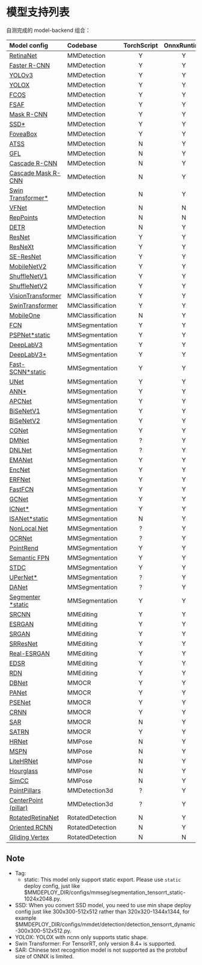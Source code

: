 # 模型支持列表

自测完成的 model-backend 组合：

| Model config                                                                                            | Codebase         | TorchScript | OnnxRuntime | TensorRT | ncnn | PPLNN | OpenVINO | Ascend | RKNN |
| :------------------------------------------------------------------------------------------------------ | :--------------- | :---------: | :---------: | :------: | :--: | :---: | :------: | :----: | :--: |
| [RetinaNet](https://github.com/open-mmlab/mmdetection/tree/3.x/configs/retinanet)                       | MMDetection      |      Y      |      Y      |    Y     |  Y   |   Y   |    Y     |   Y    |  Y   |
| [Faster R-CNN](https://github.com/open-mmlab/mmdetection/tree/3.x/configs/faster_rcnn)                  | MMDetection      |      Y      |      Y      |    Y     |  Y   |   Y   |    Y     |   Y    |  N   |
| [YOLOv3](https://github.com/open-mmlab/mmdetection/tree/3.x/configs/yolo)                               | MMDetection      |      Y      |      Y      |    Y     |  Y   |   N   |    Y     |   Y    |  Y   |
| [YOLOX](https://github.com/open-mmlab/mmdetection/tree/3.x/configs/yolox)                               | MMDetection      |      Y      |      Y      |    Y     |  Y   |   N   |    Y     |   N    |  Y   |
| [FCOS](https://github.com/open-mmlab/mmdetection/tree/3.x/configs/fcos)                                 | MMDetection      |      Y      |      Y      |    Y     |  Y   |   N   |    Y     |   N    |  N   |
| [FSAF](https://github.com/open-mmlab/mmdetection/tree/3.x/configs/fsaf)                                 | MMDetection      |      Y      |      Y      |    Y     |  Y   |   Y   |    Y     |   N    |  Y   |
| [Mask R-CNN](https://github.com/open-mmlab/mmdetection/tree/3.x/configs/mask_rcnn)                      | MMDetection      |      Y      |      Y      |    Y     |  N   |   N   |    Y     |   N    |  N   |
| [SSD](https://github.com/open-mmlab/mmdetection/tree/3.x/configs/ssd)[\*](#note)                        | MMDetection      |      Y      |      Y      |    Y     |  Y   |   N   |    Y     |   N    |  Y   |
| [FoveaBox](https://github.com/open-mmlab/mmdetection/tree/3.x/configs/foveabox)                         | MMDetection      |      Y      |      Y      |    N     |  N   |   N   |    Y     |   N    |  N   |
| [ATSS](https://github.com/open-mmlab/mmdetection/tree/3.x/configs/atss)                                 | MMDetection      |      N      |      Y      |    Y     |  N   |   N   |    Y     |   N    |  N   |
| [GFL](https://github.com/open-mmlab/mmdetection/tree/3.x/configs/gfl)                                   | MMDetection      |      N      |      Y      |    Y     |  N   |   ?   |    Y     |   N    |  N   |
| [Cascade R-CNN](https://github.com/open-mmlab/mmdetection/tree/3.x/configs/cascade_rcnn)                | MMDetection      |      N      |      Y      |    Y     |  N   |   Y   |    Y     |   N    |  N   |
| [Cascade Mask R-CNN](https://github.com/open-mmlab/mmdetection/tree/3.x/configs/cascade_rcnn)           | MMDetection      |      N      |      Y      |    Y     |  N   |   N   |    Y     |   N    |  N   |
| [Swin Transformer](https://github.com/open-mmlab/mmdetection/tree/3.x/configs/swin)[\*](#note)          | MMDetection      |      N      |      Y      |    Y     |  N   |   N   |    N     |   N    |  N   |
| [VFNet](https://github.com/open-mmlab/mmdetection/tree/3.x/configs/vfnet)                               | MMDetection      |      N      |      N      |    N     |  N   |   N   |    Y     |   N    |  N   |
| [RepPoints](https://github.com/open-mmlab/mmdetection/tree/3.x/configs/reppoints)                       | MMDetection      |      N      |      N      |    Y     |  N   |   ?   |    Y     |   N    |  N   |
| [DETR](https://github.com/open-mmlab/mmdetection/tree/3.x/configs/detr)                                 | MMDetection      |      N      |      Y      |    Y     |  N   |   ?   |    N     |   N    |  N   |
| [ResNet](https://github.com/open-mmlab/mmclassification/tree/1.x/configs/resnet)                        | MMClassification |      Y      |      Y      |    Y     |  Y   |   Y   |    Y     |   Y    |  Y   |
| [ResNeXt](https://github.com/open-mmlab/mmclassification/tree/1.x/configs/resnext)                      | MMClassification |      Y      |      Y      |    Y     |  Y   |   Y   |    Y     |   Y    |  Y   |
| [SE-ResNet](https://github.com/open-mmlab/mmclassification/tree/1.x/configs/seresnet)                   | MMClassification |      Y      |      Y      |    Y     |  Y   |   Y   |    Y     |   Y    |  Y   |
| [MobileNetV2](https://github.com/open-mmlab/mmclassification/tree/1.x/configs/mobilenet_v2)             | MMClassification |      Y      |      Y      |    Y     |  Y   |   Y   |    Y     |   Y    |  Y   |
| [ShuffleNetV1](https://github.com/open-mmlab/mmclassification/tree/1.x/configs/shufflenet_v1)           | MMClassification |      Y      |      Y      |    Y     |  Y   |   Y   |    Y     |   Y    |  Y   |
| [ShuffleNetV2](https://github.com/open-mmlab/mmclassification/tree/1.x/configs/shufflenet_v2)           | MMClassification |      Y      |      Y      |    Y     |  Y   |   Y   |    Y     |   Y    |  Y   |
| [VisionTransformer](https://github.com/open-mmlab/mmclassification/tree/1.x/configs/vision_transformer) | MMClassification |      Y      |      Y      |    Y     |  Y   |   ?   |    Y     |   Y    |  N   |
| [SwinTransformer](https://github.com/open-mmlab/mmclassification/tree/1.x/configs/swin_transformer)     | MMClassification |      Y      |      Y      |    Y     |  N   |   ?   |    N     |   ?    |  N   |
| [MobileOne](https://github.com/open-mmlab/mmclassification/tree/1.x/configs/mobileone)                  | MMClassification |      N      |      Y      |    Y     |  N   |   N   |    N     |   N    |  N   |
| [FCN](https://github.com/open-mmlab/mmsegmentation/tree/1.x/configs/fcn)                                | MMSegmentation   |      Y      |      Y      |    Y     |  Y   |   Y   |    Y     |   Y    |  Y   |
| [PSPNet](https://github.com/open-mmlab/mmsegmentation/tree/1.x/configs/pspnet)[\*static](#note)         | MMSegmentation   |      Y      |      Y      |    Y     |  Y   |   Y   |    Y     |   Y    |  Y   |
| [DeepLabV3](https://github.com/open-mmlab/mmsegmentation/tree/1.x/configs/deeplabv3)                    | MMSegmentation   |      Y      |      Y      |    Y     |  Y   |   Y   |    Y     |   Y    |  N   |
| [DeepLabV3+](https://github.com/open-mmlab/mmsegmentation/tree/1.x/configs/deeplabv3plus)               | MMSegmentation   |      Y      |      Y      |    Y     |  Y   |   Y   |    Y     |   Y    |  N   |
| [Fast-SCNN](https://github.com/open-mmlab/mmsegmentation/tree/1.x/configs/fastscnn)[\*static](#note)    | MMSegmentation   |      Y      |      Y      |    Y     |  N   |   Y   |    Y     |   N    |  Y   |
| [UNet](https://github.com/open-mmlab/mmsegmentation/tree/1.x/configs/unet)                              | MMSegmentation   |      Y      |      Y      |    Y     |  Y   |   Y   |    Y     |   Y    |  Y   |
| [ANN](https://github.com/open-mmlab/mmsegmentation/tree/1.x/configs/ann)[\*](#note)                     | MMSegmentation   |      Y      |      Y      |    Y     |  N   |   N   |    N     |   N    |  N   |
| [APCNet](https://github.com/open-mmlab/mmsegmentation/tree/1.x/configs/apcnet)                          | MMSegmentation   |      Y      |      Y      |    Y     |  Y   |   N   |    N     |   N    |  Y   |
| [BiSeNetV1](https://github.com/open-mmlab/mmsegmentation/tree/1.x/configs/bisenetv1)                    | MMSegmentation   |      Y      |      Y      |    Y     |  Y   |   N   |    Y     |   N    |  Y   |
| [BiSeNetV2](https://github.com/open-mmlab/mmsegmentation/tree/1.x/configs/bisenetv2)                    | MMSegmentation   |      Y      |      Y      |    Y     |  Y   |   N   |    Y     |   N    |  N   |
| [CGNet](https://github.com/open-mmlab/mmsegmentation/tree/1.x/configs/cgnet)                            | MMSegmentation   |      Y      |      Y      |    Y     |  Y   |   N   |    Y     |   N    |  Y   |
| [DMNet](https://github.com/open-mmlab/mmsegmentation/tree/1.x/configs/dmnet)                            | MMSegmentation   |      ?      |      Y      |    N     |  N   |   N   |    N     |   N    |  N   |
| [DNLNet](https://github.com/open-mmlab/mmsegmentation/tree/1.x/configs/dnlnet)                          | MMSegmentation   |      ?      |      Y      |    Y     |  Y   |   N   |    Y     |   N    |  N   |
| [EMANet](https://github.com/open-mmlab/mmsegmentation/tree/1.x/configs/emanet)                          | MMSegmentation   |      Y      |      Y      |    Y     |  N   |   N   |    Y     |   N    |  N   |
| [EncNet](https://github.com/open-mmlab/mmsegmentation/tree/1.x/configs/encnet)                          | MMSegmentation   |      Y      |      Y      |    Y     |  N   |   N   |    Y     |   N    |  N   |
| [ERFNet](https://github.com/open-mmlab/mmsegmentation/tree/1.x/configs/erfnet)                          | MMSegmentation   |      Y      |      Y      |    Y     |  Y   |   N   |    Y     |   N    |  Y   |
| [FastFCN](https://github.com/open-mmlab/mmsegmentation/tree/1.x/configs/fastfcn)                        | MMSegmentation   |      Y      |      Y      |    Y     |  Y   |   N   |    Y     |   N    |  N   |
| [GCNet](https://github.com/open-mmlab/mmsegmentation/tree/1.x/configs/gcnet)                            | MMSegmentation   |      Y      |      Y      |    Y     |  N   |   N   |    N     |   N    |  N   |
| [ICNet](https://github.com/open-mmlab/mmsegmentation/tree/1.x/configs/icnet)[\*](#note)                 | MMSegmentation   |      Y      |      Y      |    Y     |  N   |   N   |    Y     |   N    |  N   |
| [ISANet](https://github.com/open-mmlab/mmsegmentation/tree/1.x/configs/isanet)[\*static](#note)         | MMSegmentation   |      N      |      Y      |    Y     |  N   |   N   |    Y     |   N    |  Y   |
| [NonLocal Net](https://github.com/open-mmlab/mmsegmentation/tree/1.x/configs/nonlocal_net)              | MMSegmentation   |      ?      |      Y      |    Y     |  Y   |   N   |    Y     |   N    |  N   |
| [OCRNet](https://github.com/open-mmlab/mmsegmentation/tree/1.x/configs/ocrnet)                          | MMSegmentation   |      ?      |      Y      |    Y     |  Y   |   N   |    Y     |   N    |  Y   |
| [PointRend](https://github.com/open-mmlab/mmsegmentation/tree/1.x/configs/point_rend)                   | MMSegmentation   |      Y      |      Y      |    Y     |  N   |   N   |    Y     |   N    |  N   |
| [Semantic FPN](https://github.com/open-mmlab/mmsegmentation/tree/1.x/configs/sem_fpn)                   | MMSegmentation   |      Y      |      Y      |    Y     |  Y   |   N   |    Y     |   N    |  Y   |
| [STDC](https://github.com/open-mmlab/mmsegmentation/tree/1.x/configs/stdc)                              | MMSegmentation   |      Y      |      Y      |    Y     |  Y   |   N   |    Y     |   N    |  Y   |
| [UPerNet](https://github.com/open-mmlab/mmsegmentation/tree/1.x/configs/upernet)[\*](#note)             | MMSegmentation   |      ?      |      Y      |    Y     |  N   |   N   |    N     |   N    |  Y   |
| [DANet](https://github.com/open-mmlab/mmsegmentation/tree/1.x/configs/danet)                            | MMSegmentation   |      ?      |      Y      |    Y     |  N   |   N   |    N     |   N    |  N   |
| [Segmenter](https://github.com/open-mmlab/mmsegmentation/tree/1.x/configs/segmenter) [\*static](#note)  | MMSegmentation   |      Y      |      Y      |    Y     |  Y   |   N   |    Y     |   N    |  N   |
| [SRCNN](https://github.com/open-mmlab/mmediting/tree/1.x/configs/srcnn)                                 | MMEditing        |      Y      |      Y      |    Y     |  Y   |   Y   |    Y     |   N    |  N   |
| [ESRGAN](https://github.com/open-mmlab/mmediting/tree/1.x/configs/esrgan)                               | MMEditing        |      Y      |      Y      |    Y     |  Y   |   Y   |    Y     |   N    |  N   |
| [SRGAN](https://github.com/open-mmlab/mmediting/tree/1.x/configs/srresnet_srgan)                        | MMEditing        |      Y      |      Y      |    Y     |  Y   |   Y   |    Y     |   N    |  N   |
| [SRResNet](https://github.com/open-mmlab/mmediting/tree/1.x/configs/srresnet_srgan)                     | MMEditing        |      Y      |      Y      |    Y     |  Y   |   Y   |    Y     |   N    |  N   |
| [Real-ESRGAN](https://github.com/open-mmlab/mmediting/tree/1.x/configs/real_esrgan)                     | MMEditing        |      Y      |      Y      |    Y     |  Y   |   Y   |    Y     |   N    |  N   |
| [EDSR](https://github.com/open-mmlab/mmediting/tree/1.x/configs/edsr)                                   | MMEditing        |      Y      |      Y      |    Y     |  Y   |   N   |    Y     |   N    |  N   |
| [RDN](https://github.com/open-mmlab/mmediting/tree/1.x/configs/rdn)                                     | MMEditing        |      Y      |      Y      |    Y     |  Y   |   Y   |    Y     |   N    |  N   |
| [DBNet](https://github.com/open-mmlab/mmocr/blob/1.x/configs/textdet/dbnet)                             | MMOCR            |      Y      |      Y      |    Y     |  Y   |   Y   |    Y     |   Y    |  N   |
| [PANet](https://github.com/open-mmlab/mmocr/blob/1.x/configs/textdet/panet)                             | MMOCR            |      Y      |      Y      |    Y     |  Y   |   ?   |    Y     |   Y    |  N   |
| [PSENet](https://github.com/open-mmlab/mmocr/blob/1.x/configs/textdet/psenet)                           | MMOCR            |      Y      |      Y      |    Y     |  Y   |   ?   |    Y     |   Y    |  N   |
| [CRNN](https://github.com/open-mmlab/mmocr/blob/1.x/configs/textrecog/crnn)                             | MMOCR            |      Y      |      Y      |    Y     |  Y   |   Y   |    N     |   N    |  N   |
| [SAR](https://github.com/open-mmlab/mmocr/blob/1.x/configs/textrecog/sar)                               | MMOCR            |      N      |      Y      |    N     |  N   |   N   |    N     |   N    |  N   |
| [SATRN](https://github.com/open-mmlab/mmocr/blob/1.x/configs/textrecog/satrn)                           | MMOCR            |      Y      |      Y      |    Y     |  N   |   N   |    N     |   N    |  N   |
| [HRNet](https://mmpose.readthedocs.io/en/1.x/model_zoo_papers/backbones.html#hrnet-cvpr-2019)           | MMPose           |      N      |      Y      |    Y     |  Y   |   N   |    Y     |   N    |  N   |
| [MSPN](https://mmpose.readthedocs.io/en/1.x/model_zoo_papers/backbones.html#mspn-arxiv-2019)            | MMPose           |      N      |      Y      |    Y     |  Y   |   N   |    Y     |   N    |  N   |
| [LiteHRNet](https://mmpose.readthedocs.io/en/1.x/model_zoo_papers/backbones.html#litehrnet-cvpr-2021)   | MMPose           |      N      |      Y      |    Y     |  N   |   N   |    Y     |   N    |  N   |
| [Hourglass](https://mmpose.readthedocs.io/en/1.x/model_zoo_papers/backbones.html#hourglass-eccv-2016)   | MMPose           |      N      |      Y      |    Y     |  Y   |   N   |    Y     |   N    |  N   |
| [SimCC](https://mmpose.readthedocs.io/en/1.x/model_zoo_papers/algorithms.html#simcc-eccv-2022)          | MMPose           |      N      |      Y      |    Y     |  Y   |   N   |    N     |   N    |  N   |
| [PointPillars](https://github.com/open-mmlab/mmdetection3d/tree/dev-1.x/configs/pointpillars)           | MMDetection3d    |      ?      |      Y      |    Y     |  N   |   N   |    Y     |   N    |  N   |
| [CenterPoint (pillar)](https://github.com/open-mmlab/mmdetection3d/tree/dev-1.x/configs/centerpoint)    | MMDetection3d    |      ?      |      Y      |    Y     |  N   |   N   |    Y     |   N    |  N   |
| [RotatedRetinaNet](https://github.com/open-mmlab/mmrotate/blob/1.x/configs/rotated_retinanet/README.md) | RotatedDetection |      N      |      Y      |    Y     |  N   |   N   |    N     |   N    |  N   |
| [Oriented RCNN](https://github.com/open-mmlab/mmrotate/blob/1.x/configs/oriented_rcnn/README.md)        | RotatedDetection |      N      |      Y      |    Y     |  N   |   N   |    N     |   N    |  N   |
| [Gliding Vertex](https://github.com/open-mmlab/mmrotate/blob/1.x/configs/gliding_vertex/README.md)      | RotatedDetection |      N      |      N      |    Y     |  N   |   N   |    N     |   N    |  N   |

## Note

- Tag:
  - static: This model only support static export. Please use `static` deploy config, just like $MMDEPLOY_DIR/configs/mmseg/segmentation_tensorrt_static-1024x2048.py.
- SSD: When you convert SSD model, you need to use min shape deploy config just like 300x300-512x512 rather than 320x320-1344x1344, for example $MMDEPLOY_DIR/configs/mmdet/detection/detection_tensorrt_dynamic-300x300-512x512.py.
- YOLOX: YOLOX with ncnn only supports static shape.
- Swin Transformer: For TensorRT, only version 8.4+ is supported.
- SAR: Chinese text recognition model is not supported as the protobuf size of ONNX is limited.
